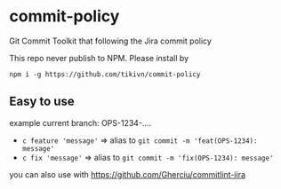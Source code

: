 # commit-policy
Git Commit Toolkit that following the Jira commit policy

This repo never publish to NPM. Please install by

`npm i -g https://github.com/tikivn/commit-policy`

## Easy to use

example current branch: OPS-1234-....

- `c feature 'message'` => alias to `git commit -m 'feat(OPS-1234): message'`
- `c fix 'message'` => alias to `git commit -m 'fix(OPS-1234): message'`

you can also use with https://github.com/Gherciu/commitlint-jira
